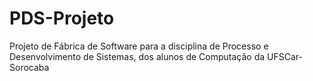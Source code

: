 # PDS-Projeto
Projeto de Fábrica de Software para a disciplina de Processo e Desenvolvimento de Sistemas, dos alunos de Computação da UFSCar-Sorocaba
